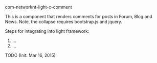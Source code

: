 com-networknt-light-c-comment

This is a component that renders comments for posts in Forum, Blog and News. Note, the collapse requires bootstrap.js and jquery.

Steps for integrating into light framework:

1. ...
2. ...

TODO (Init: Mar 16, 2015)

